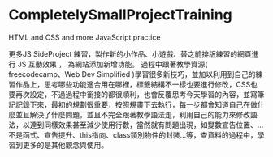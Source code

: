 # CompletelySmallProjectTraining
HTML and CSS and more JavaScript practice

更多JS SideProject 練習，製作新的小作品、小遊戲、替之前排版練習的網頁進行 JS 互動效果 ， 為網站添加新增功能。
過程中跟著教學資源( freecodecamp、Web Dev Simplified )學習很多新技巧，並加以利用到自己的練習作品上，思考哪些功能適合用在哪裡，標籤結構不一樣也要進行修改，CSS也要再次設定，不過過程中銜接的都很順利，也會反覆思考今天學習的內容，並寫筆記記錄下來，最初的規劃很重要，按照規畫下去執行，每一步都會知道自己在做什麼並且解決了什麼問題，並且不完全跟著教學語法走，利用自己的能力來修改語法，以達到同樣效果甚至減少使用行數，當然就有問題出現，如變數宣告位置、...不是函式、宣告提升、this指向、class類別物件的封裝...等，查資料的過程中，學習到更多的是其他觀念與使用。
